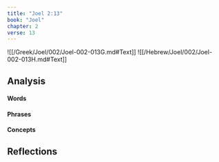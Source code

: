 ```yaml
---
title: "Joel 2:13"
book: "Joel"
chapter: 2
verse: 13
---
```

![[/Greek/Joel/002/Joel-002-013G.md#Text]]
![[/Hebrew/Joel/002/Joel-002-013H.md#Text]]

## Analysis

#### Words

#### Phrases

#### Concepts

## Reflections
